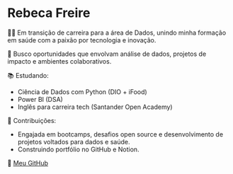 
# Rebeca Freire

👩‍💻 Em transição de carreira para a área de Dados, unindo minha formação em saúde com a paixão por tecnologia e inovação.

🎯 Busco oportunidades que envolvam análise de dados, projetos de impacto e ambientes colaborativos.

📚 Estudando:  
- Ciência de Dados com Python (DIO + iFood)  
- Power BI (DSA)  
- Inglês para carreira tech (Santander Open Academy)

🚀 Contribuições:  
- Engajada em bootcamps, desafios open source e desenvolvimento de projetos voltados para dados e saúde.  
- Construindo portfólio no GitHub e Notion.

🔗 [Meu GitHub](https://github.com/rebecafreire)


